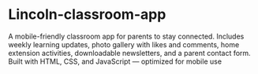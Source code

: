 # Lincoln-classroom-app
A mobile-friendly classroom app for parents to stay connected. Includes weekly learning updates, photo gallery with likes and comments, home extension activities, downloadable newsletters, and a parent contact form. Built with HTML, CSS, and JavaScript — optimized for mobile use
